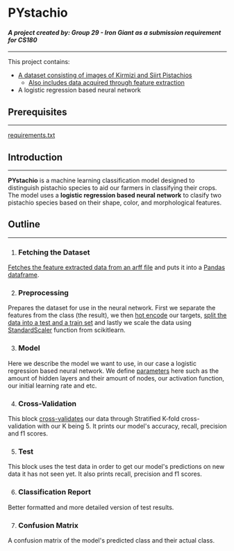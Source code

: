 <h1>PYstachio</h1>
<h4><i>A project created by: Group 29 - Iron Giant as a submission requirement for CS180</i></h4>

---
This project contains:
* [A dataset consisting of images of Kirmizi and Siirt Pistachios](Pistachio_Image_Dataset\Pistachio_Image_Dataset)
   * [Also includes data acquired through feature extraction](Pistachio_Image_Dataset\Pistachio_28_Features_Dataset)
* A logistic regression based neural network


<h2>Prerequisites</h2>

---
[requirements.txt](requirements.txt)

<h2>Introduction</h2>

---
**PYstachio** is a machine learning classification model designed to distinguish pistachio species to aid our farmers in classifying their crops. The model uses a **logistic regression based neural network** to clasify two pistachio species based on their shape, color, and morphological features.

<h2>Outline</h2>

---
1. <h3>Fetching the Dataset</h3>
[Fetches the feature extracted data from an arff file](https://docs.scipy.org/doc/scipy/reference/generated/scipy.io.arff.loadarff.html#scipy.io.arff.loadarff) and puts it into a [Pandas dataframe](https://pandas.pydata.org/docs/reference/api/pandas.DataFrame.html?highlight=dataframe#pandas.DataFrame).

2. <h3>Preprocessing</h3>
Prepares the dataset for use in the neural network. First we separate the features from the class (the result), we then [hot encode](https://scikit-learn.org/stable/modules/generated/sklearn.preprocessing.OneHotEncoder.html?highlight=onehotencoder#sklearn.preprocessing.OneHotEncoder) our targets, [split the data into a test and a train set](https://scikit-learn.org/stable/modules/generated/sklearn.model_selection.train_test_split.html?highlight=train_test_split#sklearn.model_selection.train_test_split) and lastly we scale the data using [StandardScaler](https://scikit-learn.org/stable/modules/generated/sklearn.preprocessing.StandardScaler.html) function from scikitlearn.

3. <h3>Model</h3>
Here we describe the model we want to use, in our case a logistic regression based neural network. We define [parameters](https://scikit-learn.org/stable/modules/generated/sklearn.neural_network.MLPClassifier.html?highlight=mlpclassifier#sklearn.neural_network.MLPClassifier) here such as the amount of hidden layers and their amount of nodes, our activation function, our initial learning rate and etc.

4. <h3>Cross-Validation</h3>
This block [cross-validates](https://scikit-learn.org/stable/modules/generated/sklearn.model_selection.cross_validate.html?highlight=cross_validate#sklearn.model_selection.cross_validate) our data through Stratified K-fold cross-validation with our K being 5. It prints our model's accuracy, recall, precision and f1 scores.

5. <h3>Test</h3>
This block uses the test data in order to get our model's predictions on new data it has not seen yet.  It also prints recall, precision and f1 scores.

6. <h3>Classification Report</h3>
Better formatted and more detailed version of test results.

7. <h3>Confusion Matrix</h3>
A confusion matrix of the model's predicted class and their actual class.
